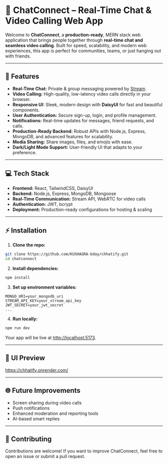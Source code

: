 # 🚀 ChatConnect – Real-Time Chat & Video Calling Web App

Welcome to **ChatConnect**, a **production-ready**, MERN stack web application that brings people together through **real-time chat and seamless video calling**. Built for speed, scalability, and modern web experiences, this app is perfect for communities, teams, or just hanging out with friends.

---

## 🌟 Features

* **Real-Time Chat:** Private & group messaging powered by [Stream](https://getstream.io/).
* **Video Calling:** High-quality, low-latency video calls directly in your browser.
* **Responsive UI:** Sleek, modern design with **DaisyUI** for fast and beautiful components.
* **User Authentication:** Secure sign-up, login, and profile management.
* **Notifications:** Real-time updates for messages, friend requests, and calls.
* **Production-Ready Backend:** Robust APIs with Node.js, Express, MongoDB, and advanced features for scalability.
* **Media Sharing:** Share images, files, and emojis with ease.
* **Dark/Light Mode Support:** User-friendly UI that adapts to your preference.

---

## 💻 Tech Stack

* **Frontend:** React, TailwindCSS, DaisyUI
* **Backend:** Node.js, Express, MongoDB, Mongoose
* **Real-Time Communication:** Stream API, WebRTC for video calls
* **Authentication:** JWT, bcrypt
* **Deployment:** Production-ready configurations for hosting & scaling

---

## ⚡ Installation

1. **Clone the repo:**

```bash
git clone https://github.com/KUSHAGRA-bday/chhatify.git
cd chatconnect
```

2. **Install dependencies:**

```bash
npm install
```

3. **Set up environment variables:**

```env
MONGO_URI=your_mongodb_uri
STREAM_API_KEY=your_stream_api_key
JWT_SECRET=your_jwt_secret
...
```

4. **Run locally:**

```bash
npm run dev
```

Your app will be live at [http://localhost:5173](http://localhost:5173).

---

## 🎨 UI Preview

https://chhatify.onrender.com/

---

## 🌐 Future Improvements

* Screen sharing during video calls
* Push notifications
* Enhanced moderation and reporting tools
* AI-based smart replies

---

## 🤝 Contributing

Contributions are welcome! If you want to improve ChatConnect, feel free to open an issue or submit a pull request.

